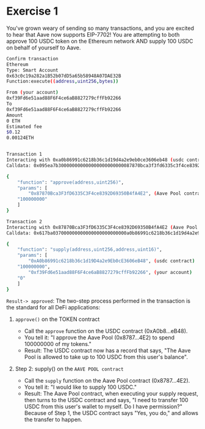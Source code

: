 # Exercise 1
You've grown weary of sending so many transactions, and you are excited to hear that Aave now supports EIP-7702! You are attempting to both approve 100 USDC token on the Ethereum network AND supply 100 USDC on behalf of yourself to Aave.

```bash
Confirm transaction
Ethereum
Type: Smart Account
0x63c0c19a282a1B52b07dD5a65b58948A07DAE32B
Function:execute((address,uint256,bytes))

From (your account)
0xf39Fd6e51aad88F6F4ce6aB8827279cffFb92266
To
0xf39Fd6e51aad88F6F4ce6aB8827279cffFb92266
Amount
0 ETH
Estimated fee
$0.12
0.00124ETH


Transaction 1
Interacting with 0xa0b86991c6218b36c1d19d4a2e9eb0ce3606eb48 (usdc contract)
Calldata: 0x095ea7b300000000000000000000000087870bca3f3fd6335c3f4ce8392d69350b4fa4e20000000000000000000000000000000000000000000000000000000005f5e100

{
    "function": "approve(address,uint256)",
    "params": [
        "0x87870Bca3F3fD6335C3F4ce8392D69350B4fA4E2", (Aave Pool contract)
    "100000000"
    ]
}

Transaction 2
Interacting with 0x87870Bca3F3fD6335C3F4ce8392D69350B4fA4E2 (Aave Pool contract)
Calldata: 0x617ba037000000000000000000000000a0b86991c6218b36c1d19d4a2e9eb0ce3606eb480000000000000000000000000000000000000000000000000000000005f5e100000000000000000000000000f39fd6e51aad88f6f4ce6ab8827279cfffb922660000000000000000000000000000000000000000000000000000000000000000

{
    "function": "supply(address,uint256,address,uint16)",
    "params": [
        "0xA0b86991c6218b36c1d19D4a2e9Eb0cE3606eB48", (usdc contract)
    "100000000",
        "0xf39Fd6e51aad88F6F4ce6aB8827279cffFb92266", (your account)
    "0"
    ]
}
```

`Result-> approved`: The two-step process performed in the transaction is the standard for all DeFi applications:

1. `approve()` on the TOKEN contract
   * Call the `approve` function on the USDC contract (0xA0b8...eB48).
   * You tell it: "I approve the Aave Pool (0x8787...4E2) to spend 100000000 of my tokens."
   * Result: The USDC contract now has a record that says,
"The Aave Pool is allowed to take up to 100 USDC from this user's balance".

2. Step 2: supply() on the `AAVE POOL contract`
   * Call the `supply` function on the Aave Pool contract (0x8787...4E2).
   * You tell it: "I would like to supply 100 USDC."
   * Result: The Aave Pool contract, when executing your supply request, then turns to the USDC contract and says,
"I need to transfer 100 USDC from this user's wallet to myself. Do I have permission?" Because of Step 1, the USDC contract says "Yes, you do," and allows the transfer to happen.
